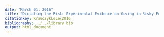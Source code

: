 ```yaml
---
date: "March 01, 2016"
title: "Dictating the Risk: Experimental Evidence on Giving in Risky Environments: Comment"
citationkey: KrawczykLeLec2016
bibliography: ../../library.bib
output: html_document
---
```


